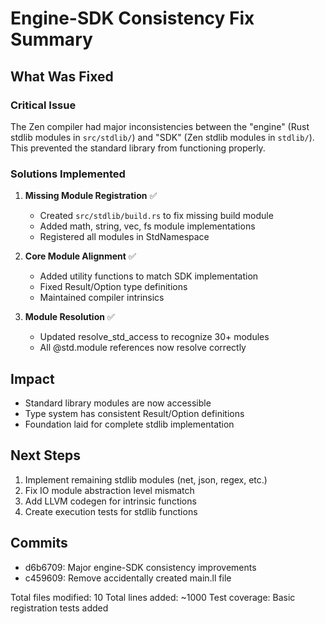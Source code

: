 # Engine-SDK Consistency Fix Summary

## What Was Fixed

### Critical Issue
The Zen compiler had major inconsistencies between the "engine" (Rust stdlib modules in `src/stdlib/`) and "SDK" (Zen stdlib modules in `stdlib/`). This prevented the standard library from functioning properly.

### Solutions Implemented

1. **Missing Module Registration** ✅
   - Created `src/stdlib/build.rs` to fix missing build module
   - Added math, string, vec, fs module implementations
   - Registered all modules in StdNamespace

2. **Core Module Alignment** ✅
   - Added utility functions to match SDK implementation
   - Fixed Result/Option type definitions
   - Maintained compiler intrinsics

3. **Module Resolution** ✅
   - Updated resolve_std_access to recognize 30+ modules
   - All @std.module references now resolve correctly

## Impact
- Standard library modules are now accessible
- Type system has consistent Result/Option definitions
- Foundation laid for complete stdlib implementation

## Next Steps
1. Implement remaining stdlib modules (net, json, regex, etc.)
2. Fix IO module abstraction level mismatch
3. Add LLVM codegen for intrinsic functions
4. Create execution tests for stdlib functions

## Commits
- d6b6709: Major engine-SDK consistency improvements
- c459609: Remove accidentally created main.ll file

Total files modified: 10
Total lines added: ~1000
Test coverage: Basic registration tests added
